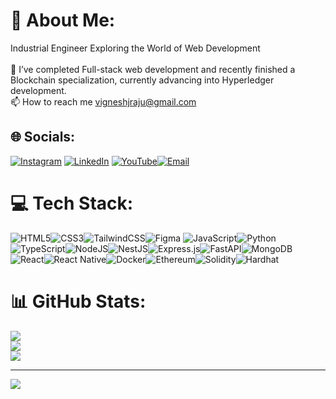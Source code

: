 # 💫 About Me:
Industrial Engineer Exploring the World of Web Development<br><br>🌱 I’ve completed Full-stack web development and recently finished a Blockchain specialization, currently advancing into Hyperledger development.<br>📫 How to reach me vigneshjraju@gmail.com

## 🌐 Socials:
[![Instagram](https://img.shields.io/badge/Instagram-%23E4405F.svg?logo=Instagram&logoColor=white)](https://instagram.com/vignesh_j_r) [![LinkedIn](https://img.shields.io/badge/LinkedIn-%230077B5.svg?logo=linkedin&logoColor=white)](https://linkedin.com/in/www.linkedin.com/in/vigneshjraju) [![YouTube](https://img.shields.io/badge/YouTube-%23FF0000.svg?logo=YouTube&logoColor=white)](https://youtube.com/@VigneshJRaju)[![Email](https://img.shields.io/badge/Email-D14836?logo=gmail&logoColor=white)](mailto:vigneshjraju@gmail.com)

# 💻 Tech Stack:
![HTML5](https://img.shields.io/badge/html5-%23E34F26.svg?style=for-the-badge&logo=html5&logoColor=white)![CSS3](https://img.shields.io/badge/css3-%231572B6.svg?style=for-the-badge&logo=css3&logoColor=white)![TailwindCSS](https://img.shields.io/badge/tailwindcss-%2338B2AC.svg?style=for-the-badge&logo=tailwind-css&logoColor=white)![Figma](https://img.shields.io/badge/figma-%23F24E1E.svg?style=for-the-badge&logo=figma&logoColor=white)  ![JavaScript](https://img.shields.io/badge/javascript-%23323330.svg?style=for-the-badge&logo=javascript&logoColor=%23F7DF1E)![Python](https://img.shields.io/badge/python-3670A0?style=for-the-badge&logo=python&logoColor=ffdd54)![TypeScript](https://img.shields.io/badge/typescript-%23007ACC.svg?style=for-the-badge&logo=typescript&logoColor=white)![NodeJS](https://img.shields.io/badge/node.js-6DA55F?style=for-the-badge&logo=node.js&logoColor=white)![NestJS](https://img.shields.io/badge/nestjs-%23E0234E.svg?style=for-the-badge&logo=nestjs&logoColor=white)![Express.js](https://img.shields.io/badge/express.js-%23404d59.svg?style=for-the-badge&logo=express&logoColor=%2361DAFB)![FastAPI](https://img.shields.io/badge/FastAPI-005571?style=for-the-badge&logo=fastapi)![MongoDB](https://img.shields.io/badge/MongoDB-%234ea94b.svg?style=for-the-badge&logo=mongodb&logoColor=white)![React](https://img.shields.io/badge/react-%2320232a.svg?style=for-the-badge&logo=react&logoColor=%2361DAFB)![React Native](https://img.shields.io/badge/react_native-%2320232a.svg?style=for-the-badge&logo=react&logoColor=%2361DAFB)![Docker](https://img.shields.io/badge/docker-%230db7ed.svg?style=for-the-badge&logo=docker&logoColor=white)![Ethereum](https://img.shields.io/badge/ethereum-%23363636.svg?style=for-the-badge&logo=ethereum&logoColor=white)![Solidity](https://img.shields.io/badge/Solidity-%23363636.svg?style=for-the-badge&logo=solidity&logoColor=white)![Hardhat](https://img.shields.io/badge/Hardhat-181717?style=for-the-badge&logo=hardhat&logoColor=yellow)  

# 📊 GitHub Stats:
![](https://github-readme-stats.vercel.app/api?username=vigneshjraju&theme=dark&hide_border=false&include_all_commits=true&count_private=false)<br/>
![](https://nirzak-streak-stats.vercel.app/?user=vigneshjraju&theme=dark&hide_border=false)<br/>
![](https://github-readme-stats.vercel.app/api/top-langs/?username=vigneshjraju&theme=dark&hide_border=false&include_all_commits=true&count_private=false&layout=compact)

---
[![](https://visitcount.itsvg.in/api?id=vigneshjraju&icon=0&color=0)](https://visitcount.itsvg.in)

<!-- Proudly created with GPRM ( https://gprm.itsvg.in ) -->

